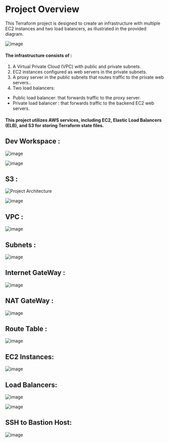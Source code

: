 # Project Overview

This Terraform project is designed to create an infrastructure with multiple EC2 instances and two load balancers, as illustrated in the provided diagram. 


![image](https://github.com/AyaOmer/Secure-Cloud-Architecture_using-Terrraform/blob/master/1.gif)

#### The infrastructure consists of :

1. A Virtual Private Cloud (VPC) with public and private subnets.
1. EC2 instances configured as web servers in the private subnets.
3. A proxy server in the public subnets that routes traffic to the private web servers..
4. Two load balancers:
-  Public load balancer:  that forwards traffic to the proxy server.
-  Private load balancer :  that forwards traffic to the backend EC2 web servers.

#### This project utilizes AWS services, including EC2, Elastic Load Balancers (ELB), and S3 for storing Terraform state files.
## Dev Workspace :
![image](https://github.com/AyaOmer/Secure-Cloud-Architecture_using-Terrraform/blob/master/screenshots/workspace.PNG)

![image](https://github.com/AyaOmer/Secure-Cloud-Architecture_using-Terrraform/blob/master/screenshots/dev_workspace.PNG)
## S3 : 
![Project Architecture](screenshots/dynamodb.PNG)

![image](https://github.com/user-attachments/assets/f3e6b71b-7ef8-436b-9a94-9eb392d45318)
## VPC : 
![image](https://github.com/AyaOmer/Secure-Cloud-Architecture_using-Terrraform/blob/master/screenshots/vpc.PNG)
## Subnets : 
![image](https://github.com/AyaOmer/Secure-Cloud-Architecture_using-Terrraform/blob/master/screenshots/subnet.PNG)
##  Internet GateWay : 
![image](https://github.com/AyaOmer/Secure-Cloud-Architecture_using-Terrraform/blob/master/screenshots/internet%20gateway.PNG)
##  NAT GateWay : 
![image](https://github.com/AyaOmer/Secure-Cloud-Architecture_using-Terrraform/blob/master/screenshots/nat%20gateway.PNG)
## Route Table : 
![image](https://github.com/AyaOmer/Secure-Cloud-Architecture_using-Terrraform/blob/master/screenshots/route%20table.PNG)
## EC2 Instances:
![image](https://github.com/AyaOmer/Secure-Cloud-Architecture_using-Terrraform/blob/master/screenshots/ec2.PNG)
## Load Balancers:
![image](https://github.com/AyaOmer/Secure-Cloud-Architecture_using-Terrraform/blob/master/screenshots/loadbalancer.PNG)

![image](https://github.com/AyaOmer/Secure-Cloud-Architecture_using-Terrraform/blob/master/screenshots/target%20group.PNG)

## SSH to Bastion Host:
![image](https://github.com/AyaOmer/Secure-Cloud-Architecture_using-Terrraform/blob/master/screenshots/ssh%20to%20public%20ec2.PNG)

